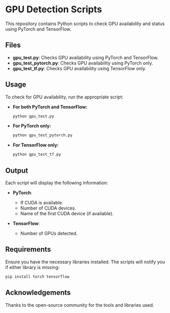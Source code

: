 # GPU Detection Scripts

This repository contains Python scripts to check GPU availability and status using PyTorch and TensorFlow.

## Files

- **gpu_test.py**: Checks GPU availability using PyTorch and TensorFlow.
- **gpu_test_pytorch.py**: Checks GPU availability using PyTorch only.
- **gpu_test_tf.py**: Checks GPU availability using TensorFlow only.

## Usage

To check for GPU availability, run the appropriate script:

- **For both PyTorch and TensorFlow:**
  ```bash
  python gpu_test.py
  ```
- **For PyTorch only:**
  ```bash
  python gpu_test_pytorch.py
  ```
- **For TensorFlow only:**
  ```bash
  python gpu_test_tf.py
  ```

## Output

Each script will display the following information:

- **PyTorch**: 
  - If CUDA is available.
  - Number of CUDA devices.
  - Name of the first CUDA device (if available).
  
- **TensorFlow**: 
  - Number of GPUs detected.

## Requirements

Ensure you have the necessary libraries installed. The scripts will notify you
if either library is missing:

```bash
pip install torch tensorflow
```

## Acknowledgements

Thanks to the open-source community for the tools and libraries used.
